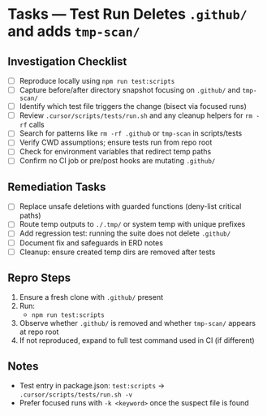 # Tasks — Test Run Deletes `.github/` and adds `tmp-scan/`

## Investigation Checklist

- [ ] Reproduce locally using `npm run test:scripts`
- [ ] Capture before/after directory snapshot focusing on `.github/` and `tmp-scan/`
- [ ] Identify which test file triggers the change (bisect via focused runs)
- [ ] Review `.cursor/scripts/tests/run.sh` and any cleanup helpers for `rm -rf` calls
- [ ] Search for patterns like `rm -rf .github` or `tmp-scan` in scripts/tests
- [ ] Verify CWD assumptions; ensure tests run from repo root
- [ ] Check for environment variables that redirect temp paths
- [ ] Confirm no CI job or pre/post hooks are mutating `.github/`

## Remediation Tasks

- [ ] Replace unsafe deletions with guarded functions (deny-list critical paths)
- [ ] Route temp outputs to `./.tmp/` or system temp with unique prefixes
- [ ] Add regression test: running the suite does not delete `.github/`
- [ ] Document fix and safeguards in ERD notes
- [ ] Cleanup: ensure created temp dirs are removed after tests

## Repro Steps

1. Ensure a fresh clone with `.github/` present
2. Run:
   - `npm run test:scripts`
3. Observe whether `.github/` is removed and whether `tmp-scan/` appears at repo root
4. If not reproduced, expand to full test command used in CI (if different)

## Notes

- Test entry in package.json: `test:scripts` → `.cursor/scripts/tests/run.sh -v`
- Prefer focused runs with `-k <keyword>` once the suspect file is found

